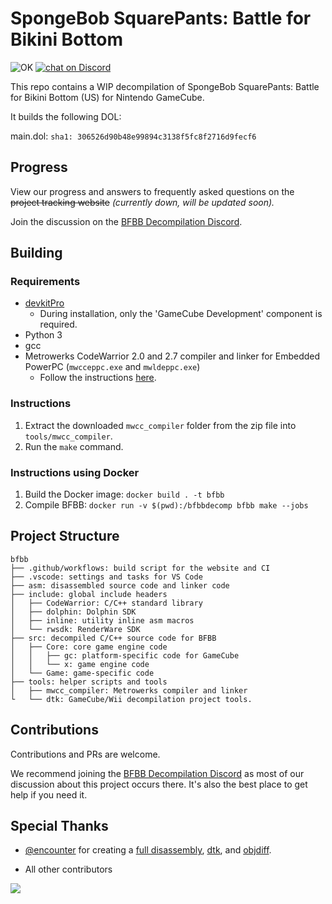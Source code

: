 # SpongeBob SquarePants: Battle for Bikini Bottom

![OK](https://github.com/bfbbdecomp/bfbb/workflows/build/badge.svg)
<a href="https://discord.gg/dVbGFdYU6A">
<img src="https://img.shields.io/discord/829152115322257436?logo=discord"
            alt="chat on Discord"></a>

This repo contains a WIP decompilation of SpongeBob SquarePants: Battle for Bikini Bottom (US) for Nintendo GameCube.

It builds the following DOL:

main.dol: `sha1: 306526d90b48e99894c3138f5fc8f2716d9fecf6`

## Progress

View our progress and answers to frequently asked questions on the ~~project tracking website~~ *(currently down, will be updated soon).*

Join the discussion on the [BFBB Decompilation Discord](https://discord.gg/dVbGFdYU6A).

## Building

### Requirements

- [devkitPro](https://devkitpro.org/wiki/Getting_Started)
  - During installation, only the 'GameCube Development' component is required.
- Python 3 
- gcc
- Metrowerks CodeWarrior 2.0 and 2.7 compiler and linker for Embedded PowerPC (`mwcceppc.exe` and `mwldeppc.exe`)
  - Follow the instructions [here](https://pastebin.com/raw/CmeG2iDP).

### Instructions

1. Extract the downloaded `mwcc_compiler` folder from the zip file into `tools/mwcc_compiler`.
2. Run the `make` command.

### Instructions using Docker

1. Build the Docker image: `docker build . -t bfbb`
2. Compile BFBB: `docker run -v $(pwd):/bfbbdecomp bfbb make --jobs`

## Project Structure

    bfbb
    ├── .github/workflows: build script for the website and CI
    ├── .vscode: settings and tasks for VS Code
    ├── asm: disassembled source code and linker code
    ├── include: global include headers
    │   ├── CodeWarrior: C/C++ standard library
    │   ├── dolphin: Dolphin SDK
    │   ├── inline: utility inline asm macros
    │   └── rwsdk: RenderWare SDK
    ├── src: decompiled C/C++ source code for BFBB
    │   ├── Core: core game engine code
    │   │   ├── gc: platform-specific code for GameCube
    │   │   └── x: game engine code
    │   └── Game: game-specific code
    ├── tools: helper scripts and tools
    │   ├── mwcc_compiler: Metrowerks compiler and linker
    └   └── dtk: GameCube/Wii decompilation project tools.

## Contributions

Contributions and PRs are welcome.

We recommend joining the [BFBB Decompilation Discord](https://discord.gg/dVbGFdYU6A) as most of our discussion about this project occurs there. It's also the best place to get help if you need it.

## Special Thanks
* [@encounter](https://github.com/encounter) for creating a [full disassembly](https://github.com/bfbbdecomp/bfbb/pull/257),
[dtk](https://github.com/encounter/decomp-toolkit), and [objdiff](https://github.com/encounter/objdiff).

* All other contributors

<a href="https://github.com/bfbbdecomp/bfbb/graphs/contributors">
  <img src="https://contrib.rocks/image?repo=bfbbdecomp/bfbb" />
</a>
